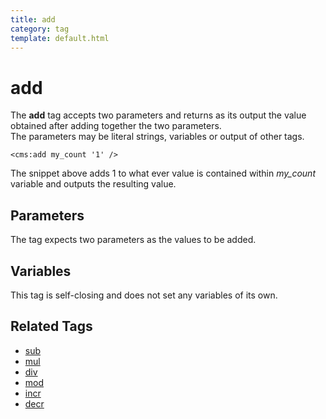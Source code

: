 ```yaml
---
title: add
category: tag
template: default.html
---
```


# add

The **add** tag accepts two parameters and returns as its output the value obtained after adding together the two parameters.<br/>
The parameters may be literal strings, variables or output of other tags.

```
<cms:add my_count '1' />
```

The snippet above adds 1 to what ever value is contained within *my\_count* variable and outputs the resulting value.

## Parameters

The tag expects two parameters as the values to be added.

## Variables

This tag is self-closing and does not set any variables of its own.

## Related Tags

*   [sub](../sub.html)
*   [mul](../mul.html)
*   [div](../div.html)
*   [mod](../mod.html)
*   [incr](../incr.html)
*   [decr](../decr.html)
